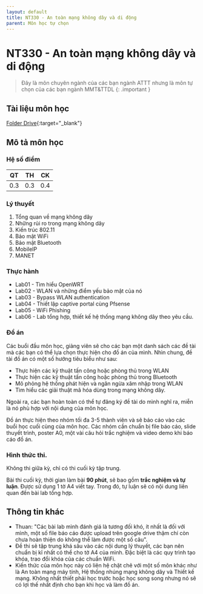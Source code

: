 ```yaml
---
layout: default
title: NT330 - An toàn mạng không dây và di động
parent: Môn học tự chọn
---
```


# NT330 - An toàn mạng không dây và di động

> Đây là môn chuyên ngành của các bạn ngành ATTT nhưng là môn tự chọn của các bạn ngành MMT&TTDL
{: .important }

## Tài liệu môn học

[Folder Drive](https://drive.google.com/drive/folders/1jzbRmu7Niwvp2gTDAqGXPAfet1KKOxL_?usp=sharing){:target="_blank"}

## Mô tả môn học

### Hệ số điểm

| QT   | TH  | CK  |
|------|-----|-----|
| <center> 0.3 </center>| <center> 0.3 </center>| <center>0.4</center> |

### Lý thuyết

1. Tổng quan về mạng không dây
2. Những rủi ro trong mạng không dây
3. Kiến trúc 802.11
4. Bảo mật WiFi
5. Bảo mật Bluetooth
6. MobileIP
7. MANET

### Thực hành

- Lab01 - Tìm hiểu OpenWRT
- Lab02 - WLAN và những điểm yếu bảo mật của nó
- Lab03 - Bypass WLAN authentication
- Lab04 - Thiết lập captive portal cùng Pfsense
- Lab05 - WiFi Phishing
- Lab06 - Lab tổng hợp, thiết kế hệ thống mạng không dây theo yêu cầu.

### Đồ án

Các buổi đầu môn học, giảng viên sẽ cho các bạn một danh sách các đề tài mà các bạn có thể lựa chọn thực hiện cho đồ án của mình. Nhìn chung, đề tài đồ án có một số hướng tiêu biểu như sau:

- Thực hiện các kỹ thuật tấn công hoặc phòng thủ trong WLAN
- Thực hiện các kỹ thuật tấn công hoặc phòng thủ trong Bluetooth
- Mô phỏng hệ thống phát hiện và ngăn ngừa xâm nhập trong WLAN
- Tìm hiểu các giải thuật mã hóa dùng trong mạng không dây.

Ngoài ra, các bạn hoàn toàn có thể tự đăng ký đề tài do mình nghĩ ra, miễn là nó phù hợp với nội dung của môn học.

Đồ án thực hiện theo nhóm tối đa 3-5 thành viên và sẽ báo cáo vào các buổi học cuối cùng của môn học. Các nhóm cần chuẩn bị file báo cáo, slide thuyết trình, poster A0, một vài câu hỏi trắc nghiệm và video demo khi báo cáo đồ án.

### Hình thức thi.

Không thi giữa kỳ, chỉ có thi cuối kỳ tập trung.

Bài thi cuối kỳ, thời gian làm bài **90 phút**, sẽ bao gồm **trắc nghiệm và tự luận**. Được sử dụng 1 tờ A4 viết tay. Trong đó, tự luận sẽ có nội dung liên quan đến bài lab tổng hợp.

## Thông tin khác

- Thuan: "Các bài lab mình đánh giá là tương đối khó, ít nhất là đối với mình, một số file báo cáo được upload trên google drive thậm chí còn chưa hoàn thiện do không thể làm được một số câu".
- Đề thi sẽ tập trung khá sâu vào các nội dung lý thuyết, các bạn nên chuẩn bị kĩ nhất có thể cho tờ A4 của mình. Đặc biệt là các quy trình tạo khóa, trao đổi khóa của các chuẩn WiFi.
- Kiến thức của môn học này có liên hệ chặt chẽ với một số môn khác như là An toàn mạng máy tính, Hệ thống nhúng mạng không dây và Thiết kế mạng. Không nhất thiết phải học trước hoặc học song song nhưng nó sẽ có lợi thế nhất định cho bạn khi học và làm đồ án.